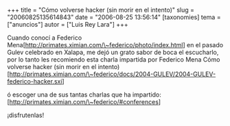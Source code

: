 +++
title = "Cómo volverse hacker (sin morir en el intento)"
slug = "20060825135614843"
date = "2006-08-25 13:56:14"
[taxonomies]
tema = ["anuncios"]
autor = ["Luis Rey Lara"]
+++

Cuando conocí a Federico
Mena\[<a href="http://primates.ximian.com/~federico/photo/index.html">http://primates.ximian.com/\~federico/photo/index.html</a>\]
en el pasado Gulev celebrado en Xalapa, me dejó un grato sabor de boca
el escucharlo, por lo tanto les recomiendo esta charla impartida por
Federico Mena Cómo volverse hacker (sin morir en el intento)
\[<a href="http://primates.ximian.com/~federico/docs/2004-GULEV/2004-GULEV-federico-hacker.sxi">http://primates.ximian.com/\~federico/docs/2004-GULEV/2004-GULEV-federico-hacker.sxi</a>\]

ó escoger una de sus tantas charlas que ha impartido:
\[<a href="http://primates.ximian.com/~federico/#conferences">http://primates.ximian.com/\~federico/#conferences</a>\]

¡disfrutenlas!

